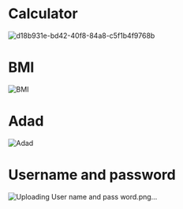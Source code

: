 # Calculator
![d18b931e-bd42-40f8-84a8-c5f1b4f9768b](https://github.com/benyaminkhaleh/pythonclass/assets/137895968/c18f8fa3-4013-4f8a-9d01-22e7bc358c19)
# BMI
![BMI](https://github.com/benyaminkhaleh/pythonclass/assets/137895968/041b4cca-4625-4348-a5f7-a388ee4fb4e8)
# Adad
![Adad](https://github.com/benyaminkhaleh/pythonclass/assets/137895968/0b13fd96-7e18-4516-baf9-519da0656b41)
# Username and password
![Uploading User name and pass word.png…]()
